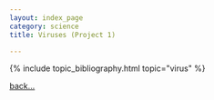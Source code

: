```yaml
---
layout: index_page
category: science
title: Viruses (Project 1)

---
```


{% include topic_bibliography.html topic="virus" %}

[back...](/science)
